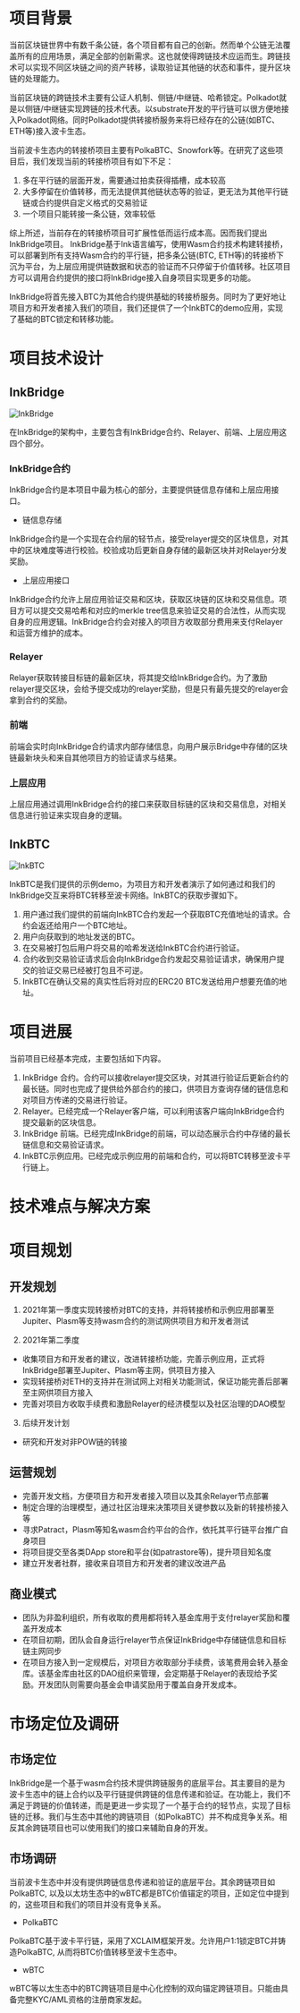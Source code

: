 # 项目背景

当前区块链世界中有数千条公链，各个项目都有自己的创新。然而单个公链无法覆盖所有的应用场景，满足全部的创新需求。这也就使得跨链技术应运而生。跨链技术可以实现不同区块链之间的资产转移，读取验证其他链的状态和事件，提升区块链的处理能力。

当前区块链的跨链技术主要有公证人机制、侧链/中继链、哈希锁定。Polkadot就是以侧链/中继链实现跨链的技术代表。以substrate开发的平行链可以很方便地接入Polkadot网络。同时Polkadot提供转接桥服务来将已经存在的公链(如BTC、ETH等)接入波卡生态。

当前波卡生态内的转接桥项目主要有PolkaBTC、Snowfork等。在研究了这些项目后，我们发现当前的转接桥项目有如下不足：

1. 多在平行链的层面开发，需要通过拍卖获得插槽，成本较高
2. 大多停留在价值转移，而无法提供其他链状态等的验证，更无法为其他平行链链或合约提供自定义格式的交易验证
3. 一个项目只能转接一条公链，效率较低

综上所述，当前存在的转接桥项目可扩展性低而运行成本高。因而我们提出InkBridge项目。 InkBridge基于Ink语言编写，使用Wasm合约技术构建转接桥，可以部署到所有支持Wasm合约的平行链，把多条公链(BTC, ETH等)的转接桥下沉为平台，为上层应用提供链数据和状态的验证而不只停留于价值转移。社区项目方可以调用合约提供的接口将InkBridge接入自身项目实现更多的功能。

InkBridge将首先接入BTC为其他合约提供基础的转接桥服务。同时为了更好地让项目方和开发者接入我们的项目，我们还提供了一个InkBTC的demo应用，实现了基础的BTC锁定和转移功能。


# 项目技术设计
## InkBridge
![InkBridge](pic/1.png)

在InkBridge的架构中，主要包含有InkBridge合约、Relayer、前端、上层应用这四个部分。

### InkBridge合约
InkBridge合约是本项目中最为核心的部分，主要提供链信息存储和上层应用接口。

* 链信息存储

InkBridge合约是一个实现在合约层的轻节点，接受relayer提交的区块信息，对其中的区块难度等进行校验。校验成功后更新自身存储的最新区块并对Relayer分发奖励。

* 上层应用接口

InkBridge合约允许上层应用验证交易和区块，获取区块链的区块和交易信息。项目方可以提交交易哈希和对应的merkle tree信息来验证交易的合法性，从而实现自身的应用逻辑。InkBridge合约会对接入的项目方收取部分费用来支付Relayer和运营方维护的成本。

### Relayer
Relayer获取转接目标链的最新区块，将其提交给InkBridge合约。为了激励relayer提交区块，会给予提交成功的relayer奖励，但是只有最先提交的relayer会拿到合约的奖励。

### 前端
前端会实时向InkBridge合约请求内部存储信息，向用户展示Bridge中存储的区块链最新块头和来自其他项目方的验证请求与结果。

### 上层应用
上层应用通过调用InkBridge合约的接口来获取目标链的区块和交易信息，对相关信息进行验证来实现自身的逻辑。


## InkBTC
![InkBTC](pic/2.png)

InkBTC是我们提供的示例demo，为项目方和开发者演示了如何通过和我们的InkBridge交互来将BTC转移至波卡网络。InkBTC的获取步骤如下。
1. 用户通过我们提供的前端向InkBTC合约发起一个获取BTC充值地址的请求。合约会返还给用户一个BTC地址。
2. 用户向获取到的地址发送的BTC。
3. 在交易被打包后用户将交易的哈希发送给InkBTC合约进行验证。
4. 合约收到交易验证请求后会向InkBridge合约发起交易验证请求，确保用户提交的验证交易已经被打包且不可逆。
5. InkBTC在确认交易的真实性后将对应的ERC20 BTC发送给用户想要充值的地址。


# 项目进展
当前项目已经基本完成，主要包括如下内容。
1. InkBridge 合约。合约可以接收relayer提交区块，对其进行验证后更新合约的最长链。同时也完成了提供给外部合约的接口，供项目方查询存储的链信息和对项目方传递的交易进行验证。
2. Relayer。已经完成一个Relayer客户端，可以利用该客户端向InkBridge合约提交最新的区块信息。
3. InkBridge 前端。已经完成InkBridge的前端，可以动态展示合约中存储的最长链信息和交易验证请求。
4. InkBTC示例应用。已经完成示例应用的前端和合约，可以将BTC转移至波卡平行链上。


# 技术难点与解决方案


# 项目规划

## 开发规划
1. 2021年第一季度实现转接桥对BTC的支持，并将转接桥和示例应用部署至Jupiter、Plasm等支持wasm合约的测试网供项目方和开发者测试

2. 2021年第二季度
* 收集项目方和开发者的建议，改进转接桥功能，完善示例应用，正式将InkBridge部署至Jupiter、Plasm等主网，供项目方接入
* 实现转接桥对ETH的支持并在测试网上对相关功能测试，保证功能完善后部署至主网供项目方接入
* 完善对项目方收取手续费和激励Relayer的经济模型以及社区治理的DAO模型

3. 后续开发计划
* 研究和开发对非POW链的转接

## 运营规划
* 完善开发文档，方便项目方和开发者接入项目以及其余Relayer节点部署
* 制定合理的治理模型，通过社区治理来决策项目关键参数以及新的转接桥接入等
* 寻求Patract，Plasm等知名wasm合约平台的合作，依托其平行链平台推广自身项目
* 将项目提交至各类DApp store和平台(如patrastore等)，提升项目知名度
* 建立开发者社群，接收来自项目方和开发者的建议改进产品

## 商业模式
* 团队为非盈利组织，所有收取的费用都将转入基金库用于支付relayer奖励和覆盖开发成本
* 在项目初期，团队会自身运行relayer节点保证InkBridge中存储链信息和目标链主网同步
* 在项目方接入到一定规模后，对项目方收取部分手续费，该笔费用会转入基金库。该基金库由社区的DAO组织来管理，会定期基于Relayer的表现给予奖励。开发团队则需要向基金会申请奖励用于覆盖自身开发成本。


# 市场定位及调研
## 市场定位
InkBridge是一个基于wasm合约技术提供跨链服务的底层平台。其主要目的是为波卡生态中的链上合约以及平行链提供跨链的信息传递和验证。在功能上，我们不满足于跨链的价值转递，而是更进一步实现了一个基于合约的轻节点，实现了目标链的迁移。我们与生态中其他的跨链项目（如PolkaBTC）并不构成竞争关系。相反其余跨链项目也可以使用我们的接口来辅助自身的开发。

## 市场调研
当前波卡生态中并没有提供跨链信息传递和验证的底层平台。其余跨链项目如PolkaBTC, 以及以太坊生态中的wBTC都是BTC价值锚定的项目，正如定位中提到的，这些项目和我们的项目并没有竞争关系。
* PolkaBTC

PolkaBTC基于波卡平行链，采用了XCLAIM框架开发。允许用户1:1锁定BTC并铸造PolkaBTC, 从而将BTC价值转移至波卡生态中。
* wBTC

wBTC等以太生态中的BTC跨链项目是中心化控制的双向锚定跨链项目。只能由具备完整KYC/AML资格的注册商家发起。